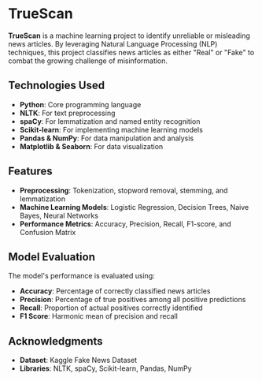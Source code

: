 
 # TrueScan

 **TrueScan** is a machine learning project to identify unreliable or misleading news articles. By leveraging Natural Language Processing (NLP) techniques, this project classifies news articles as either "Real" or "Fake" to combat the growing challenge of misinformation.

 ## Technologies Used

- **Python**: Core programming language
- **NLTK**: For text preprocessing
- **spaCy**: For lemmatization and named entity recognition
- **Scikit-learn**: For implementing machine learning models
- **Pandas & NumPy**: For data manipulation and analysis
- **Matplotlib & Seaborn**: For data visualization

## Features

- **Preprocessing**: Tokenization, stopword removal, stemming, and lemmatization
- **Machine Learning Models**: Logistic Regression, Decision Trees, Naive Bayes, Neural Networks
- **Performance Metrics**: Accuracy, Precision, Recall, F1-score, and Confusion Matrix

 ## Model Evaluation

The model's performance is evaluated using:
- **Accuracy**: Percentage of correctly classified news articles
- **Precision**: Percentage of true positives among all positive predictions
- **Recall**: Proportion of actual positives correctly identified
- **F1 Score**: Harmonic mean of precision and recall

 ## Acknowledgments

- **Dataset**: Kaggle Fake News Dataset
- **Libraries**: NLTK, spaCy, Scikit-learn, Pandas, NumPy

